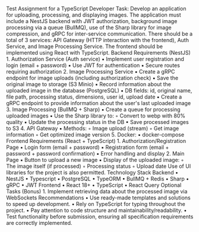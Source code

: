 Test Assignment for a TypeScript Developer
Task:
Develop an application for uploading, processing, and displaying images. The application must include a NestJS backend with JWT authorization, background image processing via a queue (BullMQ), use of the Sharp library for image compression, and gRPC for inter-service communication. There should be a total of 3 services: API Gateway (HTTP interaction with the frontend), Auth Service, and Image Processing Service.
The frontend should be implemented using React with TypeScript.
Backend Requirements (NestJS)
	1.	Authorization Service (Auth service)
	▪	Implement user registration and login (email + password)	▪	Use JWT for authentication	▪	Secure routes requiring authorization	2.	Image Processing Service
	▪	Create a gRPC endpoint for image uploads (including authorization check)	▪	Save the original image to storage (S3 Minio)	▪	Record information about the uploaded image in the database (PostgreSQL)	▪	DB fields: id, original name, file path, processing status, dimensions, user id, upload date	▪	Create a gRPC endpoint to provide information about the user's last uploaded image	3.	Image Processing (BullMQ + Sharp)
	▪	Create a queue for processing uploaded images	▪	Use the Sharp library to:
	◦	Convert to webp with 80% quality	▪	Update the processing status in the DB	▪	Save processed images to S3	4.	API Gateway
	▪	Methods:
	◦	Image upload (stream)	◦	Get image information	◦	Get optimized image version	5.	Docker:
	▪	docker-compose
Frontend Requirements (React + TypeScript)
	1.	Authorization/Registration Page
	▪	Login form (email + password)	▪	Registration form (email + password + password confirmation)	▪	Error handling and display	2.	Main Page
	▪	Button to upload a new image	▪	Display of the uploaded image:
	◦	The image itself (if processed)	◦	Processing status	◦	Upload date
Use of UI libraries for the project is also permitted.
Technology Stack
Backend
	•	NestJS	•	Typescript	•	PostgreSQL	•	TypeORM	•	BullMQ + Redis	•	Sharp	•	gRPC	•	JWT
Frontend
	•	React 18+	•	TypeScript	•	React Query
Optional Tasks (Bonus)
	1.	Implement retrieving data about the processed image via WebSockets
Recommendations
	•	Use ready-made templates and solutions to speed up development.	•	Rely on TypeScript for typing throughout the project.	•	Pay attention to code structure and maintainability/readability.	•	Test functionality before submission, ensuring all specification requirements are correctly implemented.